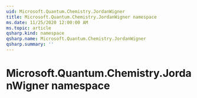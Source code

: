 ```yaml
---
uid: Microsoft.Quantum.Chemistry.JordanWigner
title: Microsoft.Quantum.Chemistry.JordanWigner namespace
ms.date: 11/25/2020 12:00:00 AM
ms.topic: article
qsharp.kind: namespace
qsharp.name: Microsoft.Quantum.Chemistry.JordanWigner
qsharp.summary: ''
---
```


# Microsoft.Quantum.Chemistry.JordanWigner namespace



